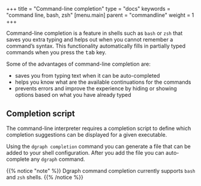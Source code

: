 +++
title = "Command-line completion"
type = "docs"
keywords = "command line, bash, zsh"
[menu.main]
    parent = "commandline"
    weight = 1
+++

Command-line completion is a feature in shells such as `bash` or `zsh` that saves you extra typing and helps out when you cannot remember a command’s syntax.
This functionality automatically fills in partially typed commands when you press the <kbd>tab</kbd> key.

Some of the advantages of command-line completion are:

* saves you from typing text when it can be auto-completed
* helps you know what are the available continuations for the commands
* prevents errors and improve the experience by hiding or showing options based on what you have already typed

## Completion script

The command-line interpreter requires a completion script to define which completion suggestions can be displayed for a given executable. 

Using the `dgraph completion` command you can generate a file that can be added to your shell configuration. After you add the file you can auto-complete any `dgraph` command.

{{% notice "note" %}}
Dgraph command completion currently supports `bash` and `zsh` shells.
{{% /notice %}}
